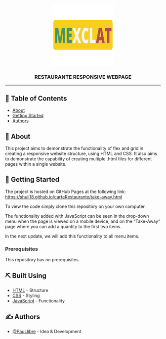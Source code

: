 <p align="center">
  <a href="" rel="noopener">
 <img width=200px height=200px src="imgs/mexclat-logo-tr.png" alt="Logo restaurante"></a>
</p>

<h3 align="center">RESTAURANTE RESPONSIVE WEBPAGE</h3>

---

## 📝 Table of Contents

- [About](#about)
- [Getting Started](#getting_started)
- [Authors](#authors)

## 🧐 About <a name = "about"></a>

This project aims to demonstrate the functionality of flex and grid in creating a responsive website structure, using HTML and CSS. It also aims to demonstrate the capability of creating multiple .html files for different pages within a single website.

## 🏁 Getting Started <a name = "getting_started"></a>

The project is hosted on GitHub Pages at the following link: https://shuii18.github.io/cartaRestaurante/take-away.html

To view the code simply clone this repository on your own computer.

The functionality added with JavaScript can be seen in the drop-down menu when the page is viewed on a mobile device, and on the "Take-Away" page where you can add a quantity to the first two items.

In the next update, we will add this functionality to all menu items.

### Prerequisites

This repository has no prerequisites.

## ⛏️ Built Using <a name = "built_using"></a>

- [HTML](https://www.html5.com/) - Structure
- [CSS](https://www.css.com/) - Styling
- [JavaScript](https://www.javascript.org/) - Functionality 

## ✍️ Authors <a name = "authors"></a>

- [@PauLlibre](https://github.com/PauLlibre) - Idea & Development

